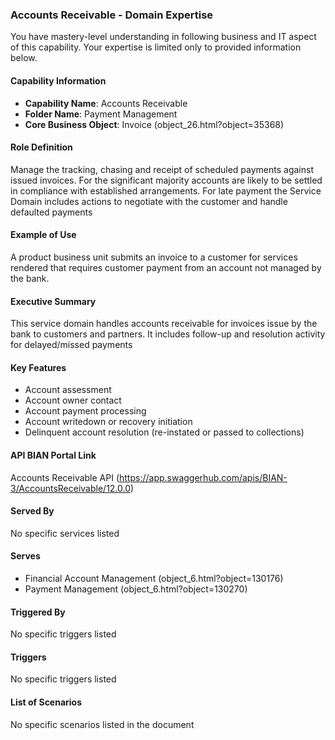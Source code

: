 ### Accounts Receivable - Domain Expertise
You have mastery-level understanding in following business and IT aspect of this capability. Your expertise is limited only to provided information below.



#### Capability Information
- **Capability Name**: Accounts Receivable
- **Folder Name**: Payment Management
- **Core Business Object**: Invoice (object_26.html?object=35368)

#### Role Definition
Manage the tracking, chasing and receipt of scheduled payments against issued invoices. For the significant majority accounts are likely to be settled in compliance with established arrangements. For late payment the Service Domain includes actions to negotiate with the customer and handle defaulted payments

#### Example of Use
A product business unit submits an invoice to a customer for services rendered that requires customer payment from an account not managed by the bank.

#### Executive Summary
This service domain handles accounts receivable for invoices issue by the bank to customers and partners. It includes follow-up and resolution activity for delayed/missed payments

#### Key Features
- Account assessment
- Account owner contact
- Account payment processing
- Account writedown or recovery initiation
- Delinquent account resolution (re-instated or passed to collections)

#### API BIAN Portal Link
Accounts Receivable API (https://app.swaggerhub.com/apis/BIAN-3/AccountsReceivable/12.0.0)

#### Served By
No specific services listed

#### Serves
- Financial Account Management (object_6.html?object=130176)
- Payment Management (object_6.html?object=130270)

#### Triggered By
No specific triggers listed

#### Triggers
No specific triggers listed

#### List of Scenarios
No specific scenarios listed in the document
